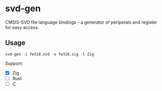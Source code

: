 # svd-gen

CMSIS-SVD file language bindings - a generator of periperals and register for easy access.

## Usage

```
svd-gen -i fe310.svd -o fe310.zig -l Zig
```

Support:
- [x] Zig
- [ ] Rust
- [ ] C
